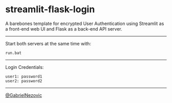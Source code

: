 # streamlit-flask-login
 A barebones template for encrypted User Authentication using Streamlit as a front-end web UI and Flask as a back-end API server.
 
___

Start both servers at the same time with:
```
run.bat
```

___

Login Credentials:

```
user1: password1
user2: password2
```

___

[@GabrielNezovic](https://github.com/GabrielNezovic)
